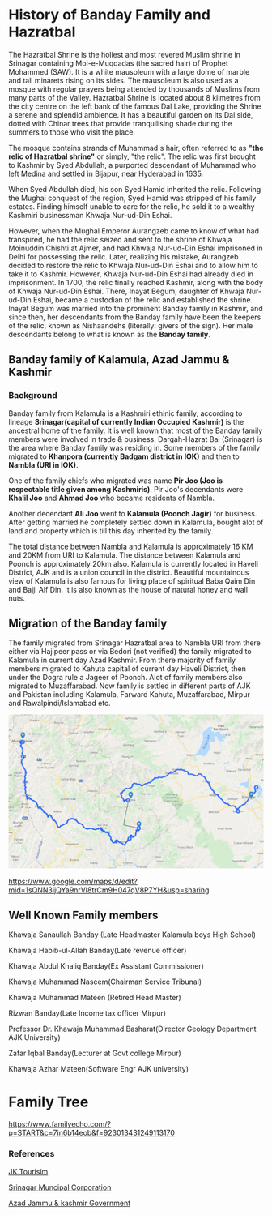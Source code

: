 # History of Banday Family and Hazratbal

The Hazratbal Shrine is the holiest and most revered Muslim shrine in Srinagar containing Moi-e-Muqqadas (the sacred hair) of Prophet Mohammed (SAW). It is a white mausoleum with a large dome of marble and tall minarets rising on its sides. The mausoleum is also used as a mosque with regular prayers being attended by thousands of Muslims from many parts of the Valley. Hazratbal Shrine is located about 8 kilmetres from the city centre on the left bank of the famous Dal Lake, providing the Shrine a serene and splendid ambience. It has a beautiful garden on its Dal side, dotted with Chinar trees that provide tranquilising shade during the summers to those who visit the place.

The mosque contains strands of Muhammad's hair, often referred to as **"the relic of Hazratbal shrine"** or simply, "the relic". The relic was first brought to Kashmir by Syed Abdullah, a purported descendant of Muhammad who left Medina and settled in Bijapur, near Hyderabad in 1635.

When Syed Abdullah died, his son Syed Hamid inherited the relic. Following the Mughal conquest of the region, Syed Hamid was stripped of his family estates. Finding himself unable to care for the relic, he sold it to a wealthy Kashmiri businessman Khwaja Nur-ud-Din Eshai.

However, when the Mughal Emperor Aurangzeb came to know of what had transpired, he had the relic seized and sent to the shrine of Khwaja Moinuddin Chishti at Ajmer, and had Khwaja Nur-ud-Din Eshai imprisoned in Delhi for possessing the relic. Later, realizing his mistake, Aurangzeb decided to restore the relic to Khwaja Nur-ud-Din Eshai and to allow him to take it to Kashmir. However, Khwaja Nur-ud-Din Eshai had already died in imprisonment. In 1700, the relic finally reached Kashmir, along with the body of Khwaja Nur-ud-Din Eshai. There, Inayat Begum, daughter of Khwaja Nur-ud-Din Eshai, became a custodian of the relic and established the shrine. Inayat Begum was married into the prominent Banday family in Kashmir, and since then, her descendants from the Banday family have been the keepers of the relic, known as Nishaandehs (literally: givers of the sign). Her male descendants belong to what is known as the **Banday family**.


## Banday family of Kalamula, Azad Jammu & Kashmir

### Background

Banday family from Kalamula is a Kashmiri ethinic family, according to lineage **Srinagar(capital of currently Indian Occupied Kashmir)** is the ancestral home of the family. It is well known that most of the Banday family members were involved in trade & business. Dargah-Hazrat Bal (Srinagar) is the area where Banday family was residing in. Some members of the family migrated to **Khanpora (currently Badgam district in IOK)** and then to **Nambla (URI in IOK)**.

One of the family chiefs who migrated was name **Pir Joo (Joo is respectable title given among Kashmiris)**. Pir Joo's decendants were **Khalil Joo** and **Ahmad Joo** who became residents of Nambla.

Another decendant **Ali Joo** went to **Kalamula (Poonch Jagir)** for business. After getting married he completely settled down in Kalamula, bought alot of land and property which is till this day inherited by the family.

The total distance between Nambla and Kalamula is approximately 16 KM and 20KM from URI to Kalamula. The distance between Kalamula and Poonch is approximately 20km also. Kalamula is currently located in Haveli District, AJK and is a union council in the district. Beautiful mountainous view of Kalamula is also famous for living place of spiritual Baba Qaim Din and Bajji Alf Din. It is also known as the house of natural honey and wall nuts.



## Migration of the Banday family

The family migrated from Srinagar Hazratbal area to Nambla URI from there either via Hajipeer pass or via Bedori (not verified) the family migrated to Kalamula in current day Azad Kashmir. From there majority of family members migrated to Kahuta capital of current day Haveli District, then under the Dogra rule a Jageer of Poonch. Alot of family members also migrated to Muzaffarabad. Now family is settled in different parts of AJK and Pakistan including Kalamula, Farward Kahuta, Muzaffarabad, Mirpur and Rawalpindi/Islamabad etc.

![alt text](https://github.com/hamadkh/lineage/blob/master/migration.png)

https://www.google.com/maps/d/edit?mid=1sQNN3ijQYa9nrVI8trCm9H047qV8P7YH&usp=sharing


## Well Known Family members 

Khawaja Sanaullah Banday (Late Headmaster Kalamula boys High School)

Khawaja Habib-ul-Allah Banday(Late revenue officer)

Khawaja Abdul Khaliq Banday(Ex Assistant Commissioner)

Khawaja Muhammad Naseem(Chairman Service Tribunal)

Khawaja Muhammad Mateen (Retired Head Master)

Rizwan Banday(Late Income tax officer Mirpur)

Professor Dr. Khawaja Muhammad Basharat(Director Geology Department AJK University)

Zafar Iqbal Banday(Lecturer at Govt college Mirpur)

Khawaja Azhar Mateen(Software Engr AJK university)


# Family Tree

https://www.familyecho.com/?p=START&c=7in6b14eob&f=923013431249113170


### References

[JK Tourisim](http://www.jktourism.jk.gov.in/List/ListDetails.aspx?52734E46697354352F5A43466636687234686936586433494E5A66586B376F4C356E5931746C47445051593D) 

[Srinagar Muncipal Corporation](https://www.smcsite.org/index.php?link=Hazratbal) 

[Azad Jammu & kashmir Government](https://web.archive.org/web/20140408214622/http://ajk.gov.pk/index.php?option=com_content&view=article&id=178&Itemid=50
) 

